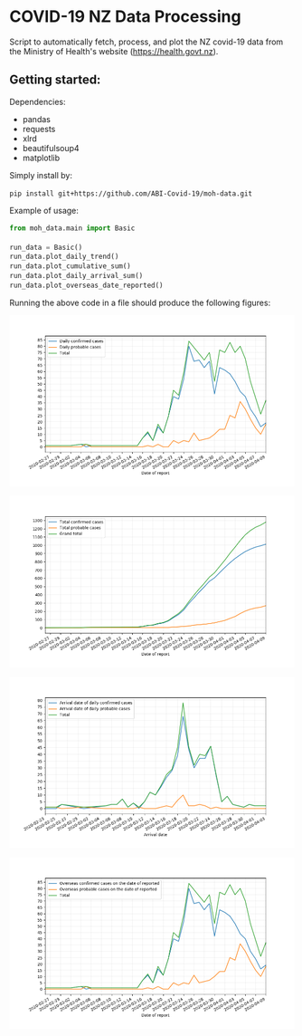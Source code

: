 # COVID-19 NZ Data Processing

Script to automatically fetch, process, and plot the NZ covid-19 data from the Ministry of Health's website (https://health.govt.nz).

Getting started:
- 
Dependencies:
- pandas
- requests
- xlrd
- beautifulsoup4
- matplotlib

Simply install by:

`pip install git+https://github.com/ABI-Covid-19/moh-data.git`

Example of usage:

```python
from moh_data.main import Basic

run_data = Basic()
run_data.plot_daily_trend()
run_data.plot_cumulative_sum()
run_data.plot_daily_arrival_sum()
run_data.plot_overseas_date_reported()
```

Running the above code in a file should produce the following figures:

![alt text](resources/Figure_1.png)

![alt text](resources/Figure_2.png)

![alt text](resources/Figure_3.png)

![alt text](resources/Figure_4.png)